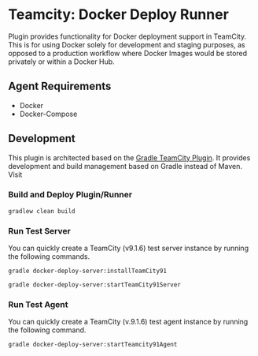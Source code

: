 Teamcity: Docker Deploy Runner
================

Plugin provides functionality for Docker deployment support in TeamCity. This is for using Docker solely for development and staging purposes, as opposed to a production workflow where Docker Images would be stored privately or within a Docker Hub.

## Agent Requirements
* Docker
* Docker-Compose

## Development

This plugin is architected based on the [Gradle TeamCity Plugin](https://github.com/rodm/gradle-teamcity-plugin).  It provides development and build management based on Gradle instead of Maven.  Visit

### Build and Deploy Plugin/Runner

```
gradlew clean build
```

### Run Test Server

You can quickly create a TeamCity (v9.1.6) test server instance by running the following commands.

```
gradle docker-deploy-server:installTeamCity91

gradle docker-deploy-server:startTeamCity91Server
````

### Run Test Agent

You can quickly create a TeamCity (v.9.1.6) test agent instance by running the following command.

```
gradle docker-deploy-server:startTeamcity91Agent
```